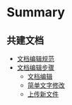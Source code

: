 # Summary

## 共建文档
* [文档编辑规范](文档编辑规范/文档编辑规范.md)
* [文档编辑步骤]()
    * [文档编辑](文档编辑步骤/文档编辑.md)
    * [简单文字修改](文档编辑步骤/简单文字修改.md)
    * [上传新文件](文档编辑步骤/上传新文件.md)
